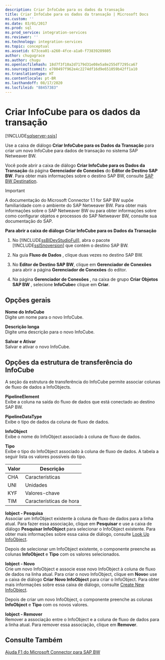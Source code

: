```yaml
---
description: Criar InfoCube para os dados da transação
title: Criar InfoCube para os dados da transação | Microsoft Docs
ms.custom: ''
ms.date: 03/01/2017
ms.prod: sql
ms.prod_service: integration-services
ms.reviewer: ''
ms.technology: integration-services
ms.topic: conceptual
ms.assetid: 673cea01-a260-4fce-a1a0-f73839289805
author: chugugrace
ms.author: chugu
ms.openlocfilehash: 18d7f3f10a2d7179d31e08e5a8e255df7295ca67
ms.sourcegitcommit: e700497f962e4c2274df16d9e651059b42ff1a10
ms.translationtype: HT
ms.contentlocale: pt-BR
ms.lasthandoff: 08/17/2020
ms.locfileid: "88457383"
---
```

# <a name="create-infocube-for-transaction-data"></a>Criar InfoCube para os dados da transação

[!INCLUDE[sqlserver-ssis](../../includes/applies-to-version/sqlserver-ssis.md)]


  Use a caixa de diálogo **Criar InfoCube para os Dados da Transação** para criar um novo InfoCube para dados de transação no sistema SAP Netweaver BW.  
  
 Você pode abrir a caixa de diálogo **Criar InfoCube para os Dados da Transação** da página **Gerenciador de Conexões** do **Editor de Destino SAP BW**. Para obter mais informações sobre o destino SAP BW, consulte [SAP BW Destination](../../integration-services/data-flow/sap-bw-destination.md).  
  
> [!IMPORTANT]  
>  A documentação do Microsoft Connector 1.1 for SAP BW supõe familiaridade com o ambiente do SAP Netweaver BW. Para obter mais informações sobre o SAP Netweaver BW ou para obter informações sobre como configurar objetos e processos do SAP Netweaver BW, consulte sua documentação do SAP.  
  
 **Para abrir a caixa de diálogo Criar InfoCube para os Dados da Transação**  
  
1.  No [!INCLUDE[ssBIDevStudioFull](../../includes/ssbidevstudiofull-md.md)], abra o pacote [!INCLUDE[ssISnoversion](../../includes/ssisnoversion-md.md)] que contém o destino SAP BW.  
  
2.  Na guia **Fluxo de Dados** , clique duas vezes no destino SAP BW.  
  
3.  No **Editor de Destino SAP BW**, clique em **Gerenciador de Conexões** para abrir a página **Gerenciador de Conexões** do editor.  
  
4.  Na página **Gerenciador de Conexões** , na caixa de grupo **Criar Objetos SAP BW** , selecione **InfoCube**e clique em **Criar**.  
  
## <a name="general-options"></a>Opções gerais  
 **Nome do InfoCube**  
 Digite um nome para o novo InfoCube.  
  
 **Descrição longa**  
 Digite uma descrição para o novo InfoCube.  
  
 **Salvar e Ativar**  
 Salvar e ativar o novo InfoCube.  
  
## <a name="infocube-transfer-structure-options"></a>Opções da estrutura de transferência do InfoCube  
 A seção da estrutura de transferência do InfoCube permite associar colunas de fluxo de dados a InfoObjects.  
  
 **PipelineElement**  
 Exibe a coluna na saída do fluxo de dados que está conectado ao destino SAP BW.  
  
 **PipelineDataType**  
 Exibe o tipo de dados da coluna de fluxo de dados.  
  
 **InfoObject**  
 Exibe o nome do InfoObject associado à coluna de fluxo de dados.  
  
 **Tipo**  
 Exibe o tipo do InfoObject associado à coluna de fluxo de dados. A tabela a seguir lista os valores possíveis do tipo.  
  
|Valor|Descrição|  
|-----------|-----------------|  
|CHA|Características|  
|UNI|Unidades|  
|KYF|Valores-chave|  
|TIM|Características de hora|  
  
 **Iobject - Pesquisa**  
 Associar um InfoObject existente à coluna de fluxo de dados para a linha atual. Para fazer essa associação, clique em **Pesquisar** e use a caixa de diálogo **Pesquisar InfoObject** para selecionar o InfoObject existente. Para obter mais informações sobre essa caixa de diálogo, consulte [Look Up InfoObject](../../integration-services/data-flow/look-up-infoobject.md).  
  
 Depois de selecionar um InfoObject existente, o componente preenche as colunas **InfoObject** e **Tipo** com os valores selecionados.  
  
 **Iobject - Novo**  
 Crie um novo InfoObject e associe esse novo InfoObject à coluna de fluxo de dados na linha atual. Para criar o novo InfoObject, clique em **Novo**e use a caixa de diálogo **Criar Novo InfoObject** para criar o InfoObject. Para obter mais informações sobre essa caixa de diálogo, consulte [Create New InfoObject](../../integration-services/data-flow/create-new-infoobject.md).  
  
 Depois de criar um novo InfoObject, o componente preenche as colunas **InfoObject** e **Tipo** com os novos valores.  
  
 **Iobject - Remover**  
 Remover a associação entre o InfoObject e a coluna de fluxo de dados para a linha atual. Para remover essa associação, clique em **Remover**.  
  
## <a name="see-also"></a>Consulte Também  
 [Ajuda F1 do Microsoft Connector para SAP BW](../../integration-services/microsoft-connector-for-sap-bw-f1-help.md)  
  
  
